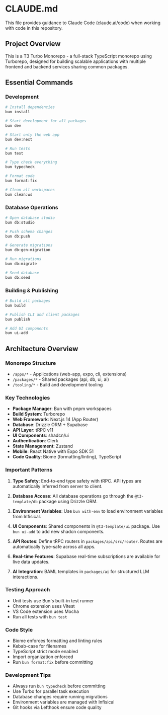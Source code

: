 # CLAUDE.md

This file provides guidance to Claude Code (claude.ai/code) when working with code in this repository.

## Project Overview

This is a T3 Turbo Monorepo - a full-stack TypeScript monorepo using Turborepo, designed for building scalable applications with multiple frontend and backend services sharing common packages.

## Essential Commands

### Development
```bash
# Install dependencies
bun install

# Start development for all packages
bun dev

# Start only the web app
bun dev:next

# Run tests
bun test

# Type check everything
bun typecheck

# Format code
bun format:fix

# Clean all workspaces
bun clean:ws
```

### Database Operations
```bash
# Open database studio
bun db:studio

# Push schema changes
bun db:push

# Generate migrations
bun db:gen-migration

# Run migrations
bun db:migrate

# Seed database
bun db:seed
```

### Building & Publishing
```bash
# Build all packages
bun build

# Publish CLI and client packages
bun publish

# Add UI components
bun ui-add
```

## Architecture Overview

### Monorepo Structure
- `/apps/*` - Applications (web-app, expo, cli, extensions)
- `/packages/*` - Shared packages (api, db, ui, ai)
- `/tooling/*` - Build and development tooling

### Key Technologies
- **Package Manager**: Bun with pnpm workspaces
- **Build System**: Turborepo
- **Web Framework**: Next.js 14 (App Router)
- **Database**: Drizzle ORM + Supabase
- **API Layer**: tRPC v11
- **UI Components**: shadcn/ui
- **Authentication**: Clerk
- **State Management**: Zustand
- **Mobile**: React Native with Expo SDK 51
- **Code Quality**: Biome (formatting/linting), TypeScript

### Important Patterns

1. **Type Safety**: End-to-end type safety with tRPC. API types are automatically inferred from server to client.

2. **Database Access**: All database operations go through the `@t3-template/db` package using Drizzle ORM.

3. **Environment Variables**: Use `bun with-env` to load environment variables from Infisical.

4. **UI Components**: Shared components in `@t3-template/ui` package. Use `bun ui-add` to add new shadcn components.

5. **API Routes**: Define tRPC routers in `packages/api/src/router`. Routes are automatically type-safe across all apps.

6. **Real-time Features**: Supabase real-time subscriptions are available for live data updates.

7. **AI Integration**: BAML templates in `packages/ai` for structured LLM interactions.

### Testing Approach
- Unit tests use Bun's built-in test runner
- Chrome extension uses Vitest
- VS Code extension uses Mocha
- Run all tests with `bun test`

### Code Style
- Biome enforces formatting and linting rules
- Kebab-case for filenames
- TypeScript strict mode enabled
- Import organization enforced
- Run `bun format:fix` before committing

### Development Tips
- Always run `bun typecheck` before committing
- Use Turbo for parallel task execution
- Database changes require running migrations
- Environment variables are managed with Infisical
- Git hooks via Lefthook ensure code quality